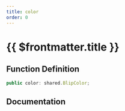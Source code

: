 ```yaml
---
title: color
order: 0
---
```


# {{ $frontmatter.title }}

## Function Definition

```ts
public color: shared.BlipColor;
```

## Documentation

<!--@include: ./parts/color.md-->
